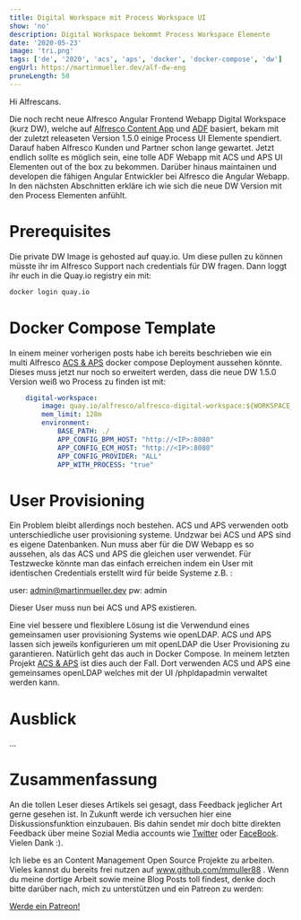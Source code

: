 ```yaml
---
title: Digital Workspace mit Process Workspace UI
show: 'no'
description: Digital Workspace bekommt Process Workspace Elemente
date: '2020-05-23'
image: 'tri.png'
tags: ['de', '2020', 'acs', 'aps', 'docker', 'docker-compose', 'dw']
engUrl: https://martinmueller.dev/alf-dw-eng
pruneLength: 50
---
```


Hi Alfrescans.

Die noch recht neue Alfresco Angular Frontend Webapp Digital Workspace (kurz DW), welche auf [Alfresco Content App](https://github.com/Alfresco/alfresco-content-app) und [ADF](https://github.com/Alfresco/alfresco-ng2-components) basiert, bekam mit der zuletzt releaseten Version 1.5.0 einige Process UI Elemente spendiert. Darauf haben Alfresco Kunden und Partner schon lange gewartet. Jetzt endlich sollte es möglich sein, eine tolle ADF Webapp mit ACS und APS UI Elementen out of the box zu bekommen. Darüber hinaus maintainen und developen die fähigen Angular Entwickler bei Alfresco die Angular Webapp. In den nächsten Abschnitten erkläre ich wie sich die neue DW Version mit den Process Elementen anfühlt.

# Prerequisites
Die private DW Image is gehosted auf quay.io. Um diese pullen zu können müsste ihr im Alfresco Support nach credentials für DW fragen. Dann loggt ihr euch in die Quay.io registry ein mit:

```BASH
docker login quay.io
```

# Docker Compose Template
In einem meiner vorherigen posts habe ich bereits beschrieben wie ein multi Alfresco [ACS & APS](https://martinmueller.dev/alf-acs-aps) docker compose Deployment aussehen könnte. Dieses muss jetzt nur noch so erweitert werden, dass die neue DW 1.5.0 Version weiß wo Process zu finden ist mit:

```YAML
    digital-workspace:
        image: quay.io/alfresco/alfresco-digital-workspace:${WORKSPACE_TAG}
        mem_limit: 128m
        environment:
            BASE_PATH: ./
            APP_CONFIG_BPM_HOST: "http://<IP>:8080"
            APP_CONFIG_ECM_HOST: "http://<IP>:8080"
            APP_CONFIG_PROVIDER: "ALL"
            APP_WITH_PROCESS: "true"
```

# User Provisioning
Ein Problem bleibt allerdings noch bestehen. ACS und APS verwenden ootb unterschiedliche user provisioning systeme. Undzwar bei ACS und APS sind es eigene Datenbanken. Nun muss aber für die DW Webapp es so aussehen, als das ACS und APS die gleichen user verwendet. Für Testzwecke könnte man das einfach erreichen indem ein User mit identischen Credentials erstellt wird für beide Systeme z.B. :

user: admin@martinmueller.dev pw: admin

Dieser User muss nun bei ACS und APS existieren.

Eine viel bessere und flexiblere Lösung ist die Verwendund eines gemeinsamen user provisioning Systems wie openLDAP. ACS und APS lassen sich jeweils konfigurieren um mit openLDAP die User Provisioning zu garantieren. Natürlich geht das auch in Docker Compose. In meinem letzten Projekt [ACS & APS](https://martinmueller.dev/alf-acs-aps) ist dies auch der Fall. Dort verwenden ACS und APS eine gemeinsames openLDAP welches mit der UI /phpldapadmin verwaltet werden kann.


# Ausblick
...

# Zusammenfassung


An die tollen Leser dieses Artikels sei gesagt, dass Feedback jeglicher Art gerne gesehen ist. In Zukunft werde ich versuchen hier eine Diskussionsfunktion einzubauen. Bis dahin sendet mir doch bitte direkten Feedback über meine Sozial Media accounts wie [Twitter](https://twitter.com/MartinMueller_) oder [FaceBook](https://www.facebook.com/martin.muller.10485). Vielen Dank :).

Ich liebe es an Content Management Open Source Projekte zu arbeiten. Vieles kannst du bereits frei nutzen auf www.github.com/mmuller88 . Wenn du meine dortige Arbeit sowie meine Blog Posts toll findest, denke doch bitte darüber nach, mich zu unterstützen und ein Patreon zu werden:

<a href="https://www.patreon.com/bePatron?u=29010217" data-patreon-widget-type="become-patron-button">Werde ein Patreon!</a><script async src="https://c6.patreon.com/becomePatronButton.bundle.js"></script>
